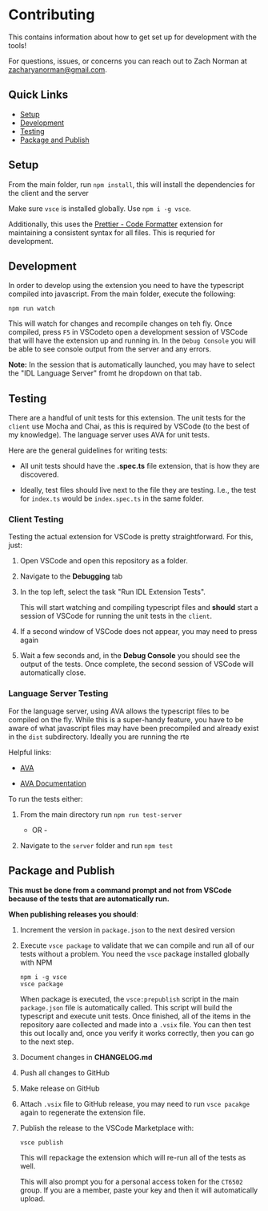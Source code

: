 # Contributing

This contains information about how to get set up for development with the tools!

For questions, issues, or concerns you can reach out to Zach Norman at zacharyanorman@gmail.com.

## Quick Links

- [Setup](#setup)
- [Development](#development)
- [Testing](#testing)
- [Package and Publish](#package-and-publish)

## Setup

From the main folder, run `npm install`, this will install the dependencies for the client and the server

Make sure `vsce` is installed globally. Use `npm i -g vsce`.

Additionally, this uses the [Prettier - Code Formatter](https://marketplace.visualstudio.com/items?itemName=esbenp.prettier-vscode) extension for maintaining a consistent syntax for all files. This is requried for development.

## Development

In order to develop using the extension you need to have the typescript compiled into javascript. From the main folder, execute the following:

```
npm run watch
```

This will watch for changes and recompile changes on teh fly. Once compiled, press `F5` in VSCodeto open a development session of VSCode that will have the extension up and running in. In the `Debug Console` you will be able to see console output from the server and any errors. 

**Note:** In the session that is automatically launched, you may have to select the "IDL Language Server" fromt he dropdown on that tab.


## Testing

There are a handful of unit tests for this extension. The unit tests for the `client` use Mocha and Chai, as this is required by VSCode (to the best of my knowledge). The language server uses AVA for unit tests.

Here are the general guidelines for writing tests:

- All unit tests should have the **.spec.ts** file extension, that is how they are discovered.

- Ideally, test files should live next to the file they are testing. I.e., the test for `index.ts` would be `index.spec.ts` in the same folder.

### Client Testing

Testing the actual extension for VSCode is pretty straightforward. For this, just:

1. Open VSCode and open this repository as a folder.

2. Navigate to the **Debugging** tab

3. In the top left, select the task "Run IDL Extension Tests".

    This will start watching and compiling typescript files and **should** start a session of VSCode for running the unit tests in the `client`.

4. If a second window of VSCode does not appear, you may need to press again

5. Wait a few seconds and, in the **Debug Console** you should see the output of the tests. Once complete, the second session of VSCode will automatically close.

### Language Server Testing

For the language server, using AVA allows the typescript files to be compiled on the fly. While this is a super-handy feature, you have to be aware of what javascript files may have been precompiled and already exist in the `dist` subdirectory. Ideally you are running the rte

Helpful links:

- [AVA](https://github.com/avajs/ava)

- [AVA Documentation](https://github.com/avajs/ava#documentation)

To run the tests either:

1. From the main directory run `npm run test-server`

    - OR -

2. Navigate to the `server` folder and run `npm test`

## Package and Publish

**This must be done from a command prompt and not from VSCode because of the tests that are automatically run.**

**When publishing releases you should**:

1. Increment the version in `package.json` to the next desired version

2. Execute `vsce package` to validate that we can compile and run all of our tests without a problem. You need the `vsce` package installed globally with NPM

    ```
    npm i -g vsce
    vsce package
    ```

    When package is executed, the `vsce:prepublish` script in the main `package.json` file is automatically called. This script will build the typescript and execute unit tests. Once finished, all of the items in the repository aare collected and made into a `.vsix` file. You can then test this out locally and, once you verify it works correctly, then you can go to the next step.

3. Document changes in **CHANGELOG.md**

4. Push all changes to GitHub

5. Make release on GitHub

6. Attach `.vsix` file to GitHub release, you may need to run `vsce pacakge` again to regenerate the extension file.

7. Publish the release to the VSCode Marketplace with:

    ```
    vsce publish
    ```

    This will repackage the extension which will re-run all of the tests as well.

    This will also prompt you for a personal access token for the `CT6502` group. If you are a member, paste your key and then it will automatically upload.